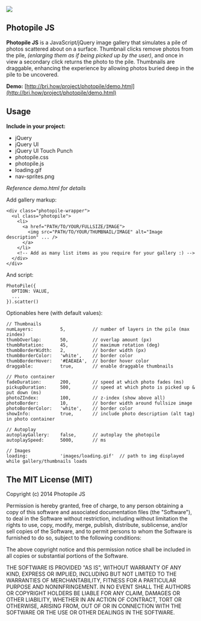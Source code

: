 
![](https://image.ibb.co/n9O1Py/photopile_preview.jpg)

Photopile JS
------------
**Photopile JS** is a JavaScript/jQuery image gallery that simulates
a pile of photos scattered about on a surface. Thumbnail clicks remove photos
from the pile, *(enlarging them as if being picked up by the user)*, and
once in view a secondary click returns the photo to the pile.
Thumbnails are draggable, enhancing the experience by allowing photos
buried deep in the pile to be uncovered.

**Demo:** [http://bri.how/project/photopile/demo.html](http://bri.how/project/photopile/demo.html)

Usage
-----
**Include in your project:**

* jQuery
* jQuery UI
* jQuery UI Touch Punch
* photopile.css
* photopile.js
* loading.gif
* nav-sprites.png

*Reference demo.html for details*

Add gallery markup:

    <div class="photopile-wrapper">
      <ul class="photopile">
        <li>
          <a href="PATH/TO/YOUR/FULLSIZE/IMAGE">
            <img src="PATH/TO/YOUR/THUMBNAIL/IMAGE" alt="Image description" ... />
          </a>
        </li>
        <!-- Add as many list items as you require for your gallery :) -->
      </div>
    </div>

And script:

    PhotoPile({
      OPTION: VALUE,
      ...
    }).scatter()

Optionables here (with default values):

    // Thumbnails
    numLayers:          5,          // number of layers in the pile (max zindex)
    thumbOverlap:       50,         // overlap amount (px)
    thumbRotation:      45,         // maximum rotation (deg)
    thumbBorderWidth:   2,          // border width (px)
    thumbBorderColor:   'white',    // border color
    thumbBorderHover:   '#EAEAEA',  // border hover color
    draggable:          true,       // enable draggable thumbnails

    // Photo container
    fadeDuration:       200,        // speed at which photo fades (ms)
    pickupDuration:     500,        // speed at which photo is picked up & put down (ms)
    photoZIndex:        100,        // z-index (show above all)
    photoBorder:        10,         // border width around fullsize image
    photoBorderColor:   'white',    // border color
    showInfo:           true,       // include photo description (alt tag) in photo container

    // Autoplay
    autoplayGallery:    false,      // autoplay the photopile
    autoplaySpeed:      5000,       // ms

    // Images
    loading:            'images/loading.gif'  // path to img displayed while gallery/thumbnails loads

The MIT License (MIT)
---------------------

Copyright (c) 2014 Photopile JS

Permission is hereby granted, free of charge, to any person obtaining a copy
of this software and associated documentation files (the "Software"), to deal
in the Software without restriction, including without limitation the rights
to use, copy, modify, merge, publish, distribute, sublicense, and/or sell
copies of the Software, and to permit persons to whom the Software is
furnished to do so, subject to the following conditions:

The above copyright notice and this permission notice shall be included in all
copies or substantial portions of the Software.

THE SOFTWARE IS PROVIDED "AS IS", WITHOUT WARRANTY OF ANY KIND, EXPRESS OR
IMPLIED, INCLUDING BUT NOT LIMITED TO THE WARRANTIES OF MERCHANTABILITY,
FITNESS FOR A PARTICULAR PURPOSE AND NONINFRINGEMENT. IN NO EVENT SHALL THE
AUTHORS OR COPYRIGHT HOLDERS BE LIABLE FOR ANY CLAIM, DAMAGES OR OTHER
LIABILITY, WHETHER IN AN ACTION OF CONTRACT, TORT OR OTHERWISE, ARISING FROM,
OUT OF OR IN CONNECTION WITH THE SOFTWARE OR THE USE OR OTHER DEALINGS IN THE
SOFTWARE.
